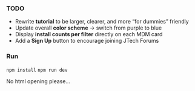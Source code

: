 

### TODO

* Rewrite **tutorial** to be larger, clearer, and more “for dummies” friendly
* Update overall **color scheme** → switch from purple to blue
* Display **install counts per filter** directly on each MDM card
* Add a **Sign Up** button to encourage joining JTech Forums

### Run
`npm install`
`npm run dev`

No html opening please...

